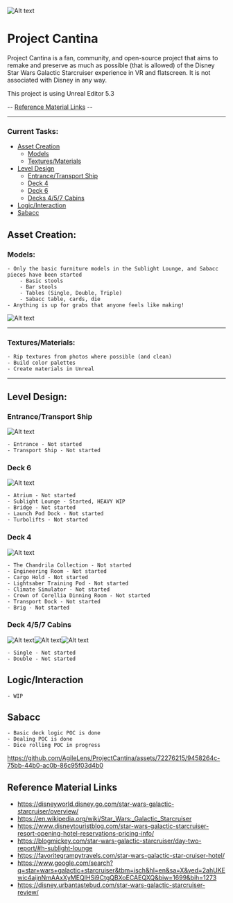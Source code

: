 ![Alt text](docs/logo_white.png?raw=true)

# Project Cantina

Project Cantina is a fan, community, and open-source project that aims to remake and preserve as much as possible (that is allowed) of the Disney Star Wars Galactic Starcruiser experience in VR and flatscreen.  It is not associated with Disney in any way.

This project is using Unreal Editor 5.3

-- [Reference Material Links](#reference-material-links) --
___
### Current Tasks:

- [Asset Creation](#asset-creation)
    - [Models](#models)
    - [Textures/Materials](#texturesmaterials)
- [Level Design](#level-design)
    - [Entrance/Transport Ship](#entrancetransport-ship)
    - [Deck 4](#deck-4)
    - [Deck 6](#deck-6)
    - [Decks 4/5/7 Cabins](#deck-457-cabins)
- [Logic/Interaction](#logicinteraction)
- [Sabacc](#sabacc)

## Asset Creation:
### Models:
    - Only the basic furniture models in the Sublight Lounge, and Sabacc pieces have been started
        - Basic stools
        - Bar stools
        - Tables (Single, Double, Triple)
        - Sabacc table, cards, die
    - Anything is up for grabs that anyone feels like making!
    
![Alt text](docs/assets.png?raw=true)




    
    
___
### Textures/Materials:
    - Rip textures from photos where possible (and clean)
    - Build color palettes
    - Create materials in Unreal

___
## Level Design:

### Entrance/Transport Ship
![Alt text](https://media.distractify.com/brand-img/IKIH-8Hmu/2160x1130/star-wars-galactic-starcruiser-price-2-1628192242520.png)

    - Entrance - Not started
    - Transport Ship - Not started

### Deck 6
![Alt text](docs/deck-6.png?raw=true)

    - Atrium - Not started
    - Sublight Lounge - Started, HEAVY WIP
    - Bridge - Not started
    - Launch Pod Dock - Not started
    - Turbolifts - Not started

### Deck 4
![Alt text](docs/deck-4.png?raw=true)

    - The Chandrila Collection - Not started
    - Engineering Room - Not started
    - Cargo Hold - Not started
    - Lightsaber Training Pod - Not started
    - Climate Simulator - Not started
    - Crown of Corellia Dinning Room - Not started
    - Transport Dock - Not started
    - Brig - Not started

### Deck 4/5/7 Cabins
![Alt text](docs/deck-4-cabins.png?raw=true)![Alt text](docs/deck-5-cabins.png?raw=true)![Alt text](docs/deck-7-cabins.png?raw=true)

    - Single - Not started
    - Double - Not started


## Logic/Interaction
    - WIP

## Sabacc
    - Basic deck logic POC is done
    - Dealing POC is done
    - Dice rolling POC in progress

https://github.com/AgileLens/ProjectCantina/assets/72276215/9458264c-75bb-44b0-ac0b-86c95f03d4b0


## Reference Material Links
- https://disneyworld.disney.go.com/star-wars-galactic-starcruiser/overview/
- https://en.wikipedia.org/wiki/Star_Wars:_Galactic_Starcruiser
- https://www.disneytouristblog.com/star-wars-galactic-starcruiser-resort-opening-hotel-reservations-pricing-info/
- https://blogmickey.com/star-wars-galactic-starcruiser/day-two-report/#h-sublight-lounge
- https://favoritegrampytravels.com/star-wars-galactic-star-cruiser-hotel/
- https://www.google.com/search?q=star+wars+galactic+starcruiser&tbm=isch&hl=en&sa=X&ved=2ahUKEwic4aijnNmAAxXyMEQIHSi9CtgQBXoECAEQXQ&biw=1699&bih=1273
- https://disney.urbantastebud.com/star-wars-galactic-starcruiser-review/
